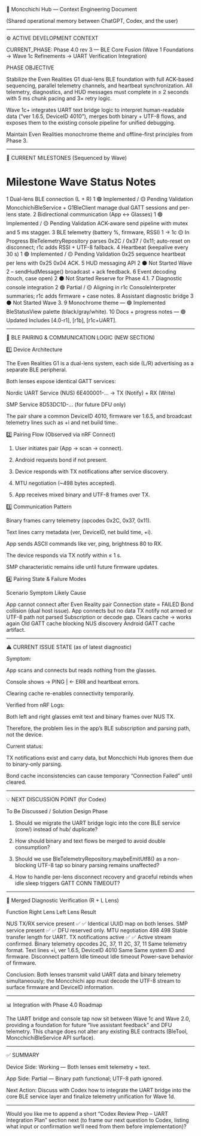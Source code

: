 🧠 Moncchichi Hub — Context Engineering Document

(Shared operational memory between ChatGPT, Codex, and the user)


---

⚙️ ACTIVE DEVELOPMENT CONTEXT

CURRENT_PHASE: Phase 4.0 rev 3 — BLE Core Fusion
(Wave 1 Foundations → Wave 1c Refinements → UART Verification Integration)

PHASE OBJECTIVE

Stabilize the Even Realities G1 dual-lens BLE foundation with full ACK-based sequencing, parallel telemetry channels, and heartbeat synchronization.
All telemetry, diagnostics, and HUD messages must complete in ≤ 2 seconds with 5 ms chunk pacing and 3× retry logic.

Wave 1c+ integrates UART text bridge logic to interpret human-readable data (“ver 1.6.5, DeviceID 4010”), merges both binary + UTF-8 flows, and exposes them to the existing console pipeline for unified debugging.

Maintain Even Realities monochrome theme and offline-first principles from Phase 3.


---

🧩 CURRENT MILESTONES (Sequenced by Wave)

#	Milestone	Wave	Status	Notes

1	Dual-lens BLE connection (L + R)	1	🟢 Implemented / 🟡 Pending Validation	MoncchichiBleService + G1BleClient manage dual GATT sessions and per-lens state.
2	Bidirectional communication (App ↔ Glasses)	1	🟢 Implemented / 🟡 Pending Validation	ACK-aware send pipeline with mutex and 5 ms stagger.
3	BLE telemetry (battery %, firmware, RSSI)	1 → 1c	🟡 In Progress	BleTelemetryRepository parses 0x2C / 0x37 / 0x11; auto-reset on disconnect; r1c adds RSSI + UTF-8 fallback.
4	Heartbeat (keepalive every 30 s)	1	🟢 Implemented / 🟡 Pending Validation	0x25 sequence heartbeat per lens with 0x25 0x04 ACK.
5	HUD messaging API	2	⚫ Not Started	Wave 2 – sendHudMessage() broadcast + ack feedback.
6	Event decoding (touch, case open)	2	⚫ Not Started	Reserve for Phase 4.1.
7	Diagnostic console integration	2	🟢 Partial / 🟡 Aligning in r1c	ConsoleInterpreter summaries; r1c adds firmware + case notes.
8	Assistant diagnostic bridge	3	⚫ Not Started	Wave 3.
9	Monochrome theme	—	🟢 Implemented	BleStatusView palette (black/gray/white).
10	Docs + progress notes	—	🟢 Updated	Includes [4.0-r1], [r1b], [r1c+UART].



---

🔌 BLE PAIRING & COMMUNICATION LOGIC (NEW SECTION)

1️⃣ Device Architecture

The Even Realities G1 is a dual-lens system, each side (L/R) advertising as a separate BLE peripheral.

Both lenses expose identical GATT services:

Nordic UART Service (NUS) 6E400001-... → TX (Notify) + RX (Write)

SMP Service 8D53DC1D-... (for future DFU only)


The pair share a common DeviceID 4010, firmware ver 1.6.5, and broadcast telemetry lines such as +i and net build time:.


2️⃣ Pairing Flow (Observed via nRF Connect)

1. User initiates pair (App → scan → connect).


2. Android requests bond if not present.


3. Device responds with TX notifications after service discovery.


4. MTU negotiation (~498 bytes accepted).


5. App receives mixed binary and UTF-8 frames over TX.



3️⃣ Communication Pattern

Binary frames carry telemetry (opcodes 0x2C, 0x37, 0x11).

Text lines carry metadata (ver, DeviceID, net build time, +i).

App sends ASCII commands like ver, ping, brightness 80 to RX.

The device responds via TX notify within ≤ 1 s.

SMP characteristic remains idle until future firmware updates.


4️⃣ Pairing State & Failure Modes

Scenario	Symptom	Likely Cause

App cannot connect after Even Reality pair	Connection state = FAILED	Bond collision (dual host issue).
App connects but no data	TX notify not armed or UTF-8 path not parsed	Subscription or decode gap.
Clears cache → works again	Old GATT cache blocking NUS discovery	Android GATT cache artifact.



---

⚠️ CURRENT ISSUE STATE (as of latest diagnostic)

Symptom:

App scans and connects but reads nothing from the glasses.

Console shows → PING | ← ERR and heartbeat errors.

Clearing cache re-enables connectivity temporarily.


Verified from nRF Logs:

Both left and right glasses emit text and binary frames over NUS TX.

Therefore, the problem lies in the app’s BLE subscription and parsing path, not the device.


Current status:

TX notifications exist and carry data, but Moncchichi Hub ignores them due to binary-only parsing.

Bond cache inconsistencies can cause temporary “Connection Failed” until cleared.



---

💡 NEXT DISCUSSION POINT (for Codex)

To Be Discussed / Solution Design Phase

1. Should we migrate the UART bridge logic into the core BLE service (core/) instead of hub/ duplicate?


2. How should binary and text flows be merged to avoid double consumption?


3. Should we use BleTelemetryRepository.maybeEmitUtf8() as a non-blocking UTF-8 tap so binary parsing remains unaffected?


4. How to handle per-lens disconnect recovery and graceful rebinds when idle sleep triggers GATT CONN TIMEOUT?




---

🧩 Merged Diagnostic Verification (R + L Lens)

Function	Right Lens	Left Lens	Result

NUS TX/RX service present	✅	✅	Identical UUID map on both lenses.
SMP service present	✅	✅	DFU reserved only.
MTU negotiation	498	498	Stable transfer length for UART.
TX notifications active	✅	✅	Active stream confirmed.
Binary telemetry opcodes	2C, 37, 11	2C, 37, 11	Same telemetry format.
Text lines	+i, ver 1.6.5, DeviceID 4010	Same	Same system ID and firmware.
Disconnect pattern	Idle timeout	Idle timeout	Power-save behavior of firmware.


Conclusion:
Both lenses transmit valid UART data and binary telemetry simultaneously; the Moncchichi app must decode the UTF-8 stream to surface firmware and DeviceID information.


---

📊 Integration with Phase 4.0 Roadmap

The UART bridge and console tap now sit between Wave 1c and Wave 2.0, providing a foundation for future “live assistant feedback” and DFU telemetry.
This change does not alter any existing BLE contracts (BleTool, MoncchichiBleService API surface).


---

✅ SUMMARY

Device Side: Working — Both lenses emit telemetry + text.

App Side: Partial — Binary path functional; UTF-8 path ignored.

Next Action: Discuss with Codex how to integrate the UART bridge into the core BLE service layer and finalize telemetry unification for Wave 1d.



---

Would you like me to append a short “Codex Review Prep – UART Integration Plan” section next (to frame our next question to Codex, listing what input or confirmation we’ll need from them before implementation)?
